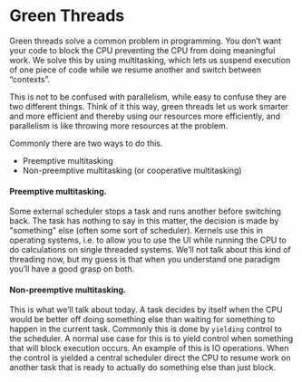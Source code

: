 # Green Threads

Green threads solve a common problem in programming. You don’t want your code to block the CPU preventing the CPU from doing meaningful work. We solve this by using multitasking, which lets us suspend execution of one piece of code while we resume another and switch between “contexts”.

This is not to be confused with parallelism, while easy to confuse they are two different things. Think of it this way, green threads let us work smarter and more efficient and thereby using our resources more efficiently, and parallelism is like throwing more resources at the problem.

Commonly there are two ways to do this.

* Preemptive multitasking
* Non-preemptive multitasking \(or cooperative multitasking\)

#### Preemptive multitasking.

Some external scheduler stops a task and runs another before switching back. The task has nothing to say in this matter, the decision is made by "something" else \(often some sort of scheduler\). Kernels use this in operating systems, i.e. to allow you to use the UI while running the CPU to do calculations on single threaded systems. We’ll not talk about this kind of threading now, but my guess is that when you understand one paradigm you’ll have a good grasp on both.

#### Non-preemptive multitasking.

This is what we’ll talk about today. A task decides by itself when the CPU would be better off doing something else than waiting for something to happen in the current task. Commonly this is done by `yielding` control to the scheduler. A normal use case for this is to yield control when something that will block execution occurs. An example of this is IO operations. When the control is yielded a central scheduler direct the CPU to resume work on another task that is ready to actually do something else than just block.

